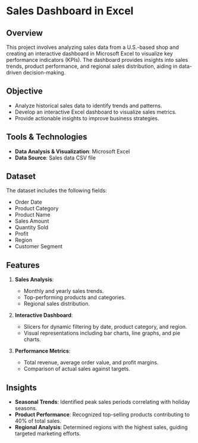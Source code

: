 # Sales Dashboard in Excel

## Overview

This project involves analyzing sales data from a U.S.-based shop and creating an interactive dashboard in Microsoft Excel to visualize key performance indicators (KPIs). The dashboard provides insights into sales trends, product performance, and regional sales distribution, aiding in data-driven decision-making.

## Objective

- Analyze historical sales data to identify trends and patterns.
- Develop an interactive Excel dashboard to visualize sales metrics.
- Provide actionable insights to improve business strategies.

## Tools & Technologies

- **Data Analysis & Visualization**: Microsoft Excel
- **Data Source**: Sales data CSV file
  
## Dataset

The dataset includes the following fields:

- Order Date
- Product Category
- Product Name
- Sales Amount
- Quantity Sold
- Profit
- Region
- Customer Segment
  
## Features

1. **Sales Analysis**:
   - Monthly and yearly sales trends.
   - Top-performing products and categories.
   - Regional sales distribution.

2. **Interactive Dashboard**:
   - Slicers for dynamic filtering by date, product category, and region.
   - Visual representations including bar charts, line graphs, and pie charts.

3. **Performance Metrics**:
   - Total revenue, average order value, and profit margins.
   - Comparison of actual sales against targets.

## Insights

- **Seasonal Trends**: Identified peak sales periods correlating with holiday seasons.
- **Product Performance**: Recognized top-selling products contributing to 40% of total sales.
- **Regional Analysis**: Determined regions with the highest sales, guiding targeted marketing efforts.
